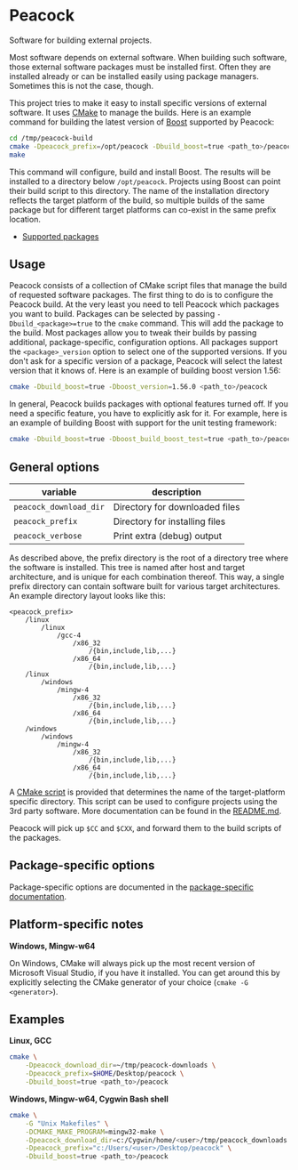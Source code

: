 Peacock
=======
Software for building external projects.

Most software depends on external software. When building such software, those external software packages must be installed first. Often they are installed already or can be installed easily using package managers. Sometimes this is not the case, though.

This project tries to make it easy to install specific versions of external software. It uses [CMake](http://www.cmake.org) to manage the builds. Here is an example command for building the latest version of [Boost](http://www.boost.org) supported by Peacock:

```bash
cd /tmp/peacock-build
cmake -Dpeacock_prefix=/opt/peacock -Dbuild_boost=true <path_to>/peacock
make
```

This command will configure, build and install Boost. The results will be installed to a directory below `/opt/peacock`. Projects using Boost can point their build script to this directory. The name of the installation directory reflects the target platform of the build, so multiple builds of the same package but for different target platforms can co-exist in the same prefix location.

- [Supported packages](cmake/package/README.md)


Usage
-----
Peacock consists of a collection of CMake script files that manage the build of requested software packages. The first thing to do is to configure the Peacock build. At the very least you need to tell Peacock which packages you want to build. Packages can be selected by passing `-Dbuild_<package>=true` to the `cmake` command. This will add the package to the build. Most packages allow you to tweak their builds by passing additional, package-specific, configuration options. All packages support the `<package>_version` option to select one of the supported versions. If you don't ask for a specific version of a package, Peacock will select the latest version that it knows of. Here is an example of building boost version 1.56:

```bash
cmake -Dbuild_boost=true -Dboost_version=1.56.0 <path_to>/peacock
```

In general, Peacock builds packages with optional features turned off. If you need a specific feature, you have to explicitly ask for it. For example, here is an example of building Boost with support for the unit testing framework:

```bash
cmake -Dbuild_boost=true -Dboost_build_boost_test=true <path_to>/peacock
```


General options
---------------
| variable                  | description                                      |
| ------------------------- | ------------------------------------------------ |
| `peacock_download_dir`    | Directory for downloaded files                   |
| `peacock_prefix`          | Directory for installing files                   |
| `peacock_verbose`         | Print extra (debug) output                       |

As described above, the prefix directory is the root of a directory tree where the software is installed. This tree is named after host and target architecture, and is unique for each combination thereof. This way, a single prefix directory can contain software built for various target architectures. An example directory layout looks like this:

    <peacock_prefix>
        /linux
            /linux
                /gcc-4
                    /x86_32
                        /{bin,include,lib,...}
                    /x86_64
                        /{bin,include,lib,...}
        /linux
            /windows
                /mingw-4
                    /x86_32
                        /{bin,include,lib,...}
                    /x86_64
                        /{bin,include,lib,...}
        /windows
            /windows
                /mingw-4
                    /x86_32
                        /{bin,include,lib,...}
                    /x86_64
                        /{bin,include,lib,...}

A [CMake script](cmake/PeacockPlatform.cmake) is provided that determines the name of the target-platform specific directory. This script can be used to configure projects using the 3rd party software. More documentation can be found in the [README.md](cmake/README.md).

Peacock will pick up `$CC` and `$CXX`, and forward them to the build scripts of the packages.


Package-specific options
------------------------
Package-specific options are documented in the [package-specific documentation](cmake/package/README.md).


Platform-specific notes
-----------------------
**Windows, Mingw-w64**

On Windows, CMake will always pick up the most recent version of Microsoft Visual Studio, if you have it installed. You can get around this by explicitly selecting the CMake generator of your choice (`cmake -G <generator>`).


Examples
--------
**Linux, GCC**

```bash
cmake \
    -Dpeacock_download_dir=~/tmp/peacock-downloads \
    -Dpeacock_prefix=$HOME/Desktop/peacock \
    -Dbuild_boost=true <path_to>/peacock
```


**Windows, Mingw-w64, Cygwin Bash shell**

```bash
cmake \
    -G "Unix Makefiles" \
    -DCMAKE_MAKE_PROGRAM=mingw32-make \
    -Dpeacock_download_dir=c:/Cygwin/home/<user>/tmp/peacock_downloads \
    -Dpeacock_prefix="c:/Users/<user>/Desktop/peacock" \
    -Dbuild_boost=true <path_to>/peacock
```
